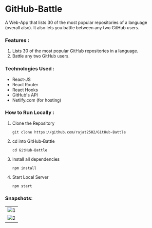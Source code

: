 # GitHub-Battle

A Web-App that lists 30 of the most popular repositories of a language (overall also). It also lets you battle between any two GitHub users.

### Features :
 1. Lists 30 of the most popular GitHub repositories in a language.
 2. Battle any two GitHub users.
 
### Technologies Used :
  * React-JS
  * React Router
  * React Hooks
  * GitHub's API
  * Netlify.com (for hosting)
  
### How to Run Locally :

1. Clone the Repository
  
     `git clone https://github.com/rajat2502/GitHub-Battle`

2. cd into GitHub-Battle
  
      `cd GitHub-Battle`
      
3. Install all dependencies
      
      `npm install`
      
4. Start Local Server
      
      `npm start`

### Snapshots:
<table>
 <tr>
  <td>
     <img src="https://i.ibb.co/80jSj2Q/1.png" alt="1" border="0">
  </td>
 </tr>
 <tr>
  <td>
     <img src="https://i.ibb.co/sjp6dMd/2.png" alt="2" border="0">
  </td>
 </tr>
</table>
